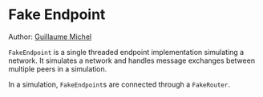 # Fake Endpoint

Author: [Guillaume Michel](https://github.com/guillaumemichel)

`FakeEndpoint` is a single threaded endpoint implementation simulating a network. It simulates a network and handles message exchanges between multiple peers in a simulation.

In a simulation, `FakeEndpoint`s are connected through a `FakeRouter`.